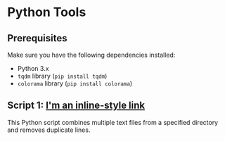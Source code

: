 # Python Tools

## Prerequisites

Make sure you have the following dependencies installed:

- Python 3.x
- `tqdm` library (`pip install tqdm`)
- `colorama` library (`pip install colorama`)

## Script 1: [I'm an inline-style link](https://github.com/makerofdreams/life_easy_with_python/blob/main/Script%201-%20Txt%20File%20Combiner.py)

This Python script combines multiple text files from a specified directory and removes duplicate lines. 
